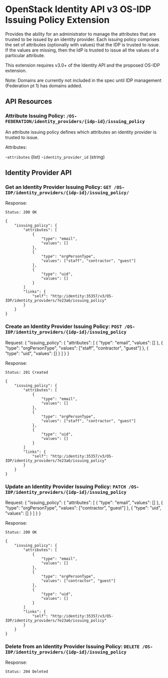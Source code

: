 OpenStack Identity API v3 OS-IDP Issuing Policy Extension
==========================================
Provides the ability for an administrator to manage the attributes that are trusted to be issued by an identity provider.
Each issuing policy comprises the set of attributes (optionally with values) that the IDP is trusted to issue.
If the values are missing, then the IdP is trusted to issue all the values of a particular attribute.

This extension requires v3.0+ of the Identity API and the proposed OS-IDP extension.

Note: Domains are currently not included in the spec until IDP management (Federation pt 1) has domains added.

API Resources
-------------
### Attribute Issuing Policy: `/OS-FEDERATION/identity_providers/{idp-id}/issuing_policy`

An attribute issuing policy defines which attributes an identity provider is trusted to issue.

Attributes:

-`attributes` (list)
-`identity_provider_id` (string)

Identity Provider API
---------------------

### Get an Identity Provider Issuing Policy: `GET /OS-IDP/identity_providers/{idp-id}/issuing_policy/`


Response:

    Status: 200 OK

    {
        "issuing_policy": {
            "attributes": [
                {
                    "type": "email",
                    "values": []
                },
                {
                    "type": "orgPersonType",
                    "values": ["staff", "contractor", "guest"]
                },
                {
                    "type": "uid",
                    "values": []
                }
            ]
            "links": {
                "self": "http:/identity:35357/v3/OS-IDP/identity_providers/7e23a6/issuing_policy"
            }
        }
    }

### Create an Identity Provider Issuing Policy: `POST /OS-IDP/identity_providers/{idp-id}/issuing_policy`

Request:
    {
        "issuing_policy": {
            "attributes": [
                {
                    "type": "email",
                    "values": []
                },
                {
                    "type": "orgPersonType",
                    "values": ["staff", "contractor", "guest"]
                },
                {
                    "type": "uid",
                    "values": []
                }
            ]
        }
    }

Response:

    Status: 201 Created

    {
        "issuing_policy": {
            "attributes": [
                {
                    "type": "email",
                    "values": []
                },
                {
                    "type": "orgPersonType",
                    "values": ["staff", "contractor", "guest"]
                },
                {
                    "type": "uid",
                    "values": []
                }
            ]
            "links": {
                "self": "http:/identity:35357/v3/OS-IDP/identity_providers/7e23a6/issuing_policy"
            }
        }
    }

### Update an Identity Provider Issuing Policy: `PATCH /OS-IDP/identity_providers/{idp-id}/issuing_policy`

Request:
    {
        "issuing_policy": {
            "attributes": [
                {
                    "type": "email",
                    "values": []
                },
                {
                    "type": "orgPersonType",
                    "values": ["contractor", "guest"]
                },
                {
                    "type": "uid",
                    "values": []
                }
            ]
        }
    }

Response:

    Status: 200 OK

    {
        "issuing_policy": {
            "attributes": [
                {
                    "type": "email",
                    "values": []
                },
                {
                    "type": "orgPersonType",
                    "values": ["contractor", "guest"]
                },
                {
                    "type": "uid",
                    "values": []
                }
            ]
            "links": {
                "self": "http:/identity:35357/v3/OS-IDP/identity_providers/7e23a6/issuing_policy"
            }
        }
    }

### Delete from an Identity Provider Issuing Policy: `DELETE /OS-IDP/identity_providers/{idp-id}/issuing_policy`

Response:

    Status: 204 Deleted

